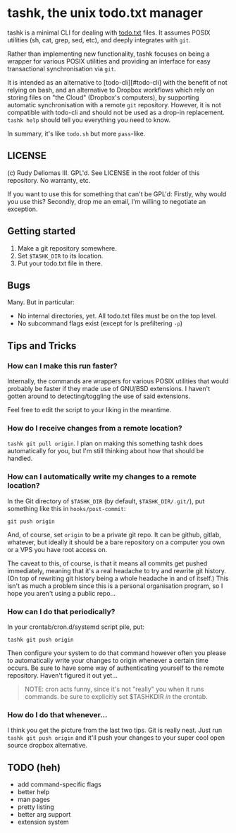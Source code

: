 # tashk, the unix todo.txt manager

tashk is a minimal CLI for dealing with [todo.txt][#todotxt] files.
It assumes POSIX utilities (sh, cat, grep, sed, etc),
and deeply integrates with `git`.

Rather than implementing new functionality,
tashk focuses on being a wrapper for various POSIX utilities
and providing an interface for easy transactional synchronisation
via `git`.

It is intended as an alternative to [todo-cli][#todo-cli]
with the benefit of not relying on bash,
and an alternative to Dropbox workflows which rely on storing files on
"the Cloud" (Dropbox's computers),
by supporting automatic synchronisation with a remote `git` repository.
However, it is not compatible with todo-cli and should not be used as a
drop-in replacement. `tashk help` should tell you everything you need to know.

In summary, it's like `todo.sh` but more `pass`-like.

## LICENSE

(c) Rudy Dellomas III. GPL'd. See LICENSE in the root folder of this repository.
No warranty, etc.

If you want to use this for something that can't be GPL'd:
Firstly, why would you use this?
Secondly, drop me an email, I'm willing to negotiate an exception.

## Getting started

 1. Make a git repository somewhere.
 2. Set `$TASHK_DIR` to its location.
 3. Put your todo.txt file in there.

## Bugs
Many. But in particular:

 - No internal directories, yet. All todo.txt files must be on the top level.
 - No subcommand flags exist (except for ls prefiltering `-p`)

## Tips and Tricks
### How can I make this run faster?
Internally, the commands are wrappers for various POSIX utilities
that would probably be faster if they made use of GNU/BSD extensions.
I haven't gotten around to detecting/toggling the use of said extensions.

Feel free to edit the script to your liking in the meantime.

### How do I receive changes from a remote location?
`tashk git pull origin`. I plan on making this something tashk does automatically
for you, but I'm still thinking about how that should be handled.

### How can I automatically write my changes to a remote location?
In the Git directory of `$TASHK_DIR` (by default, `$TASHK_DIR/.git/`),
put something like this in `hooks/post-commit`:

	git push origin

And, of course, set `origin` to be a private git repo.
It can be github, gitlab, whatever, but ideally it should be a bare repository
on a computer you own or a VPS you have root access on.

The caveat to this, of course, is that it means all commits get pushed
immediately, meaning that it's a real headache to try and rewrite git history.
(On top of rewriting git history being a whole headache in and of itself.)
This isn't as much a problem since this is a personal organisation program,
so I hope you aren't using a public repo...

### How can I do that periodically?
In your crontab/cron.d/systemd script pile, put:

	tashk git push origin

Then configure your system to do that command however often you please to
automatically write your changes to origin whenever a certain time occurs.
Be sure to have some way of authenticating yourself to the remote repository.
Haven't figured it out yet...

> NOTE: cron acts funny, since it's not "really" you when it runs commands.
> be sure to explicitly set $TASHKDIR *in* the crontab.

### How do I do that whenever...
I think you get the picture from the last two tips. Git is really neat.
Just run `tashk git push origin` and it'll push your changes to your
super cool open source dropbox alternative.

## TODO (heh)

 - add command-specific flags
 - better help
 - man pages
 - pretty listing
 - better arg support
 - extension system

[#todotxt]:https://todotxt.org/
